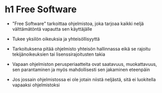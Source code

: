 # h1 Free Software

- "Free Software" tarkoittaa ohjelmistoa, joka tarjoaa kaikki neljä välttämätöntä vapautta sen käyttäjälle

- Tukee yksilön oikeuksia ja yhteisöllisyyttä

- Tarkoituksena pitää ohjelmisto yhteisön hallinnassa eikä se rajoitu tekijänoikeuksien tai lisenssirajoitusten takia

- Vapaan ohjelmiston perusperiaatteita ovat saatavuus, muokattavuus, sen parantaminen ja myös mahdollisesti sen jakaminen eteenpäin 

- Jos jossain ohjelmistossa ei ole jotain niistä neljästä, sitä ei luokitella vapaaksi ohjelmistoksi

